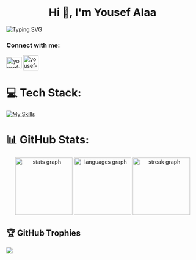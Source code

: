 <h1 align="center">Hi 👋, I'm Yousef Alaa</h1>

[![Typing SVG](https://readme-typing-svg.demolab.com?font=Fira+Code&pause=1000&width=435&lines=Computer+Science+Student;Front-End+Developer;AI+Researcher)](https://github.com/Yousef3la2)


<h3 align="left">Connect with me:</h3>
<p align="left">
<a href="https://linkedin.com/in/yousef-3la2" target="blank"><img align="center" src="https://raw.githubusercontent.com/rahuldkjain/github-profile-readme-generator/master/src/images/icons/Social/linked-in-alt.svg" alt="yousef-3la2" height="30" width="40" /></a>
<a href="mailto:yousefalaa25@gmail.com" target="blank"><img align="center" src="https://upload.wikimedia.org/wikipedia/commons/4/4e/Gmail_Icon.png" alt="yousef-3la2" height="40" width="40" /></a>
</p>

# 💻 Tech Stack:
[![My Skills](https://skillicons.dev/icons?i=anaconda,ai,py,pytorch,tensorflow,opencv,raspberrypi,arduino,c,cpp,cs,java,js,ts,nodejs,npm,expressوflask,php,mysql,postgres,prisma,html,css,bootstrap,materialui,tailwind,react,redux,nextjs,vite,github,figma,ps&perline=17)](https://github.com/Yousef3la2)

# 📊 GitHub Stats:
<div align="center">
  <img src="https://github-readme-stats.vercel.app/api?username=Yousef3la2&hide_title=false&hide_rank=false&show_icons=true&include_all_commits=true&count_private=true&disable_animations=false&theme=dracula&locale=en&hide_border=false&order=1" height="150" alt="stats graph"  />
  <img src="https://github-readme-stats.vercel.app/api/top-langs?username=Yousef3la2&locale=en&hide_title=false&layout=compact&card_width=320&langs_count=5&theme=dracula&hide_border=false&order=2" height="150" alt="languages graph"  />
  <img src="https://streak-stats.demolab.com?user=Yousef3la2&locale=en&mode=daily&theme=dracula&hide_border=false&border_radius=5&order=3" height="150" alt="streak graph"  />
</div>

###

## 🏆 GitHub Trophies
![](https://github-profile-trophy.vercel.app/?username=Yousef3la2&theme=radical&no-frame=false&no-bg=true&margin-w=4)

